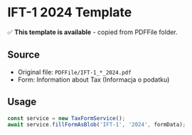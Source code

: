 # IFT-1 2024 Template

✅ **This template is available** - copied from PDFFile folder.

## Source
- Original file: `PDFFile/IFT-1_*_2024.pdf`
- Form: Information about Tax (Informacja o podatku)

## Usage
```typescript
const service = new TaxFormService();
await service.fillFormAsBlob('IFT-1', '2024', formData);
```
